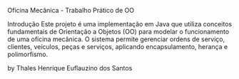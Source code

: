 Oficina Mecânica - Trabalho Prático de OO

Introdução
Este projeto é uma implementação em Java que utiliza conceitos fundamentais de Orientação a Objetos (OO) para modelar o funcionamento de uma oficina mecânica. O sistema permite gerenciar ordens de serviço, clientes, veículos, peças e serviços, aplicando encapsulamento, herança e polimorfismo.

by Thales Henrique Euflauzino dos Santos 

